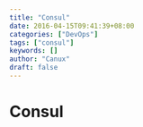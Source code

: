 ```yaml
---
title: "Consul"
date: 2016-04-15T09:41:39+08:00
categories: ["DevOps"]
tags: ["consul"]
keywords: []
author: "Canux"
draft: false
---
```


# Consul
